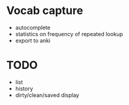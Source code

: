 # Vocab capture

- autocomplete
- statistics on frequency of repeated lookup
- export to anki

# TODO

- list
- history
- dirty/clean/saved display
